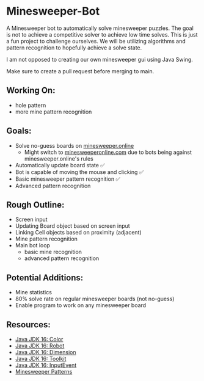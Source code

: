 # Minesweeper-Bot

A Minesweeper bot to automatically solve minesweeper puzzles.
The goal is not to achieve a competitive solver to achieve low time solves.
This is just a fun project to challenge ourselves. We will be utilizing algorithms and pattern recognition to hopefully achieve a solve state.

I am not opposed to creating our own minesweeper gui using Java Swing.

Make sure to create a pull request before merging to main.

## Working On:

- hole pattern
- more mine pattern recognition

## Goals:

- Solve no-guess boards on [minesweeper.online](https://minesweeper.online/)
  - Might switch to [minesweeperonline.com](https://minesweeperonline.com/) due to bots being against minesweeper.online's rules
- Automatically update board state ✅
- Bot is capable of moving the mouse and clicking ✅
- Basic minesweeper pattern recognition ✅
- Advanced pattern recognition

## Rough Outline:

- Screen input
- Updating Board object based on screen input
- Linking Cell objects based on proximity (adjacent)
- Mine pattern recognition
- Main bot loop
  - basic mine recognition
  - advanced pattern recognition 

## Potential Additions:

- Mine statistics
- 80% solve rate on regular minesweeper boards (not no-guess)
- Enable program to work on any minesweeper board

## Resources:

- [Java JDK 16: Color](https://docs.oracle.com/en/java/javase/16/docs/api/java.desktop/java/awt/Color.html)
- [Java JDK 16: Robot](https://docs.oracle.com/en/java/javase/16/docs/api/java.desktop/java/awt/Robot.html)
- [Java JDK 16: Dimension](https://docs.oracle.com/en/java/javase/16/docs/api/java.desktop/java/awt/Dimension.html)
- [Java JDK 16: Toolkit](https://docs.oracle.com/en/java/javase/16/docs/api/java.desktop/java/awt/Toolkit.html)
- [Java JDK 16: InputEvent](https://docs.oracle.com/en/java/javase/16/docs/api/java.desktop/java/awt/event/InputEvent.html)
- [Minesweeper Patterns](https://minesweeper.online/help/patterns)
